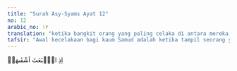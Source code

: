 ```yaml
---
title: "Surah Asy-Syams Ayat 12"
no: 12
arabic_no: ١٢
translation: "ketika bangkit orang yang paling celaka di antara mereka,"
tafsir: "Awal kecelakaan bagi kaum Samud adalah ketika tampil seorang yang paling jahat dari mereka, yaitu Qudar bin Salif. Ia adalah seorang yang sangat berani, perkasa, dan bengis. Ia datang memprovokasi kaumnya untuk membunuh unta betina mukjizat Nabi Saleh."
---
```

اِذِ انْۢبَعَثَ اَشْقٰىهَاۖ